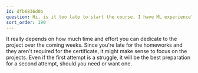 ```yaml
---
id: dfb6836d0b
question: Hi, is it too late to start the course, I have ML experience?
sort_order: 190
---
```


It really depends on how much time and effort you can dedicate to the project over the coming weeks. Since you're late for the homeworks and they aren't required for the certificate, it might make sense to focus on the projects. Even if the first attempt is a struggle, it will be the best preparation for a second attempt, should you need or want one.